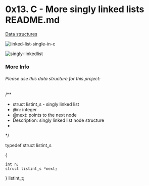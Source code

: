 # 0x13. C - More singly linked lists README.md

[Data structures](https://alx-intranet.hbtn.io/concepts/120 "Data structure")

![linked-list-single-in-c](https://user-images.githubusercontent.com/113618032/204251136-f3313e0e-0d38-4e35-a79b-944731e97932.png)

![singly-linkedlist](https://user-images.githubusercontent.com/113618032/204249242-452862de-e138-47ef-9771-f0a0066b0251.png)

### More Info
###### Please use this data structure for this project:

/**
 * struct listint_s - singly linked list
 * @n: integer
 * @next: points to the next node
 * Description: singly linked list node structure
 * 
 */
 
typedef struct listint_s


{

    int n;
    struct listint_s *next;
    
    
} 
listint_t;
